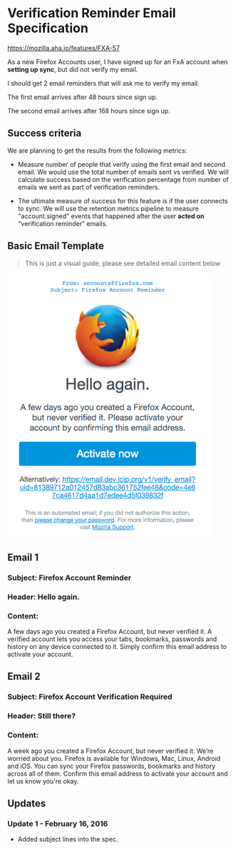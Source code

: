 
Verification Reminder Email Specification
======================

https://mozilla.aha.io/features/FXA-57

As a new Firefox Accounts user,
 I have signed up for an FxA account when **setting up sync**, but did not verify my email.
 
 I should get 2 email reminders that will ask me to verify my email.
 
 The first email arrives after 48 hours since sign up.
 
 The second email arrives after 168 hours since sign up.

## Success criteria

We are planning to get the results from the following metrics:

- Measure number of people that verify using the first email and second email.
We would use the total number of emails sent vs verified.
We will calculate success based on the verification percentage from number of emails we sent as part of
 verification reminders.

- The ultimate measure of success for this feature is if the user connects to sync.
We will use the retention metrics pipeline to measure "account.signed" events that happened
 after the user **acted on**  "verification reminder" emails.

## Basic Email Template

> This is just a visual guide, please see detailed email content below

![](basic-template.png)


## Email 1

### Subject: Firefox Account Reminder
### Header: Hello again.

### Content:

A few days ago you created a Firefox Account, but never verified it.
A verified account lets you access your tabs, bookmarks, passwords and
 history on any device connected to it.
Simply confirm this email address to activate your account.

## Email 2

### Subject: Firefox Account Verification Required
### Header: Still there?

### Content:

A week ago you created a Firefox Account, but never verified it. We’re worried about you.
Firefox is available for Windows, Mac, Linux, Android and iOS.
You can sync your Firefox passwords, bookmarks and history across all of them.
Confirm this email address to activate your account and let us know you're okay.


## Updates

### Update 1 - February 16, 2016

- Added subject lines into the spec.

